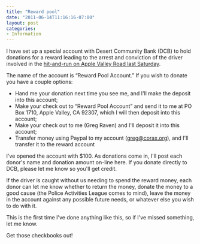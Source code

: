 ```yaml
---
title: "Reward pool"
date: "2011-06-14T11:16:16-07:00"
layout: post
categories:
- Information
---
```


I have set up a special account with Desert Community Bank (DCB) to hold donations for a reward leading to the arrest and conviction of the driver involved in the [hit-and-run on Apple Valley Road last Saturday](/2011/06/11/hit-and-run-on-apple-valley-road/).  
  
The name of the account is “Reward Pool Account.” If you wish to donate you have a couple options:

- Hand me your donation next time you see me, and I'll make the deposit into this account;
- Make your check out to “Reward Pool Account” and send it to me at PO Box 1710, Apple Valley, CA 92307, which I will then deposit into this account;
- Make your check out to me (Greg Raven) and I'll deposit it into this account;
- Transfer money using Paypal to my account (greg@corax.org), and I'll transfer it to the reward account

I've opened the account with $100. As donations come in, I'll post each donor's name and donation amount on-line here. If you donate directly to DCB, please let me know so you'll get credit.

If the driver is caught without us needing to spend the reward money, each donor can let me know whether to return the money, donate the money to a good cause (the Police Activities League comes to mind), leave the money in the account against any possible future needs, or whatever else you wish to do with it.

This is the first time I've done anything like this, so if I've missed something, let me know.

Get those checkbooks out!